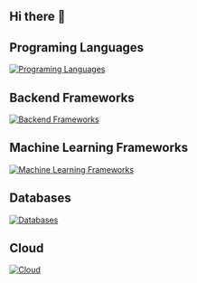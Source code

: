 ## Hi there 👋

## Programing Languages

[![Programing Languages](https://skillicons.dev/icons?i=js,ts,py,cs)](https://skillicons.dev)

## Backend Frameworks

[![Backend Frameworks](https://skillicons.dev/icons?i=nestjs,express,fastapi,flask,dotnet)](https://skillicons.dev)

## Machine Learning Frameworks

[![Machine Learning Frameworks](https://skillicons.dev/icons?i=sklearn,pytorch,tensorflow)](https://skillicons.dev)

## Databases

[![Databases](https://skillicons.dev/icons?i=mongodb,mysql,postgres,redis)](https://skillicons.dev)

## Cloud

[![Cloud](https://skillicons.dev/icons?i=aws)](https://skillicons.dev)
